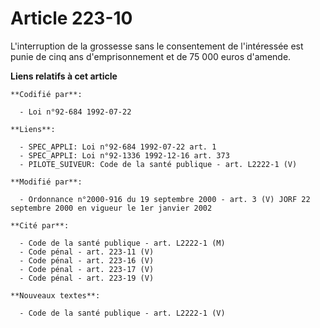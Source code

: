 # Article 223-10

L'interruption de la grossesse sans le consentement de l'intéressée est punie de cinq ans d'emprisonnement et de 75 000 euros
d'amende.

**Liens relatifs à cet article**

	**Codifié par**:

	  - Loi n°92-684 1992-07-22

	**Liens**:

	  - SPEC_APPLI: Loi n°92-684 1992-07-22 art. 1
	  - SPEC_APPLI: Loi n°92-1336 1992-12-16 art. 373
	  - PILOTE_SUIVEUR: Code de la santé publique - art. L2222-1 (V)

	**Modifié par**:

	  - Ordonnance n°2000-916 du 19 septembre 2000 - art. 3 (V) JORF 22 septembre 2000 en vigueur le 1er janvier 2002

	**Cité par**:

	  - Code de la santé publique - art. L2222-1 (M)
	  - Code pénal - art. 223-11 (V)
	  - Code pénal - art. 223-16 (V)
	  - Code pénal - art. 223-17 (V)
	  - Code pénal - art. 223-19 (V)

	**Nouveaux textes**:

	  - Code de la santé publique - art. L2222-1 (V)
